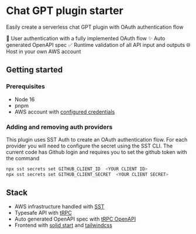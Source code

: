 # Chat GPT plugin starter

Easily create a serverless chat GPT plugin with OAuth authentication flow

👤 User authentication with a fully implemented OAuth flow
✨ Auto generated OpenAPI spec
✅ Runtime validation of all API input and outputs
🌐 Host in your own AWS account

## Getting started

### Prerequisites

- Node 16
- pnpm
- AWS account with [configured credentials](https://docs.sst.dev/advanced/iam-credentials#loading-from-a-file)

### Adding and removing auth providers

This plugin uses SST Auth to create an OAuth authentication flow. For each provider you will need to configure the secret using the SST CLI. The current code has Github login and requires you to set the github token with the command

```bash
npx sst secrets set GITHUB_CLIENT_ID  <YOUR CLIENT ID>
npx sst secrets set GITHUB_CLIENT_SECRET  <YOUR CLIENT SECRET>
```

## Stack

- AWS infrastructure handled with [SST](https://sst.dev)
- Typesafe API with [tRPC](https://trpc.io)
- Auto generated OpenAPI spec with [tRPC OpenAPI](https://github.com/jlalmes/trpc-OpenAPI)
- Frontend with [solid start](https://start.solidjs.com) and [tailwindcss](https://tailwindcss.com/)
